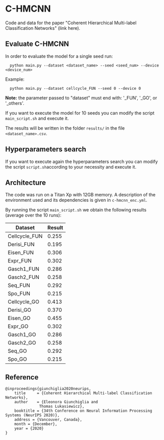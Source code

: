 # C-HMCNN

Code and data for the paper "Coherent Hierarchical Multi-label Classification Networks" (link here). 

## Evaluate C-HMCNN

In order to evaluate the model for a single seed run:
```
  python main.py --dataset <dataset_name> --seed <seed_num> --device <device_num>
```
Example:
```
  python main.py --dataset cellcycle_FUN --seed 0 --device 0
```

**Note:** the parameter passed to "dataset" must end with: '_FUN', '_GO', or '_others'.

If you want to execute the model for 10 seeds you can modify the script ```main_script.sh``` and execute it.

The results will be written in the folder ```results/``` in the file ```<dataset_name>.csv```.

## Hyperparameters search

If you want to execute again the hyperparameters search you can modify the script ```script.sh```according to your necessity and execute it. 


## Architecture

The code was run on a Titan Xp with 12GB memory. A description of the environment used and its dependencies is given in ```c-hmcnn_enc.yml```.

By running the script ```main_script.sh``` we obtain the following results (average over the 10 runs):

| Dataset       | Result |
| ---           | ----   |
| Cellcycle_FUN | 0.255  |
| Derisi_FUN    | 0.195  |
| Eisen_FUN     | 0.306  |
| Expr_FUN      | 0.302  |
| Gasch1_FUN    | 0.286  |
| Gasch2_FUN    | 0.258  |
| Seq_FUN       | 0.292  |
| Spo_FUN       | 0.215  |
| Cellcycle_GO  | 0.413  |
| Derisi_GO     | 0.370  |
| Eisen_GO      | 0.455  |
| Expr_GO       | 0.302  |
| Gasch1_GO     | 0.286  |
| Gasch2_GO     | 0.258  |
| Seq_GO        | 0.292  |
| Spo_GO        | 0.215  |


## Reference
```
@inproceedings{giunchiglia2020neurips,
    title     = {Coherent Hierarchical Multi-label Classification Networks},
    author    = {Eleonora Giunchiglia and
               Thomas Lukasiewicz},
    booktitle = {34th Conference on Neural Information Processing Systems (NeurIPS 2020)},
    address = {Vancouver, Canada},
    month = {December},
    year = {2020}
}
```
